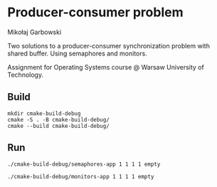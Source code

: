 # Producer-consumer problem
Mikołaj Garbowski

Two solutions to a producer-consumer synchronization problem with shared buffer. Using semaphores and monitors.

Assignment for Operating Systems course @ Warsaw University of Technology.

## Build
```shell
mkdir cmake-build-debug
cmake -S . -B cmake-build-debug/
cmake --build cmake-build-debug/
```

## Run
```shell
./cmake-build-debug/semaphores-app 1 1 1 1 empty
```

```shell
./cmake-build-debug/monitors-app 1 1 1 1 empty
```

